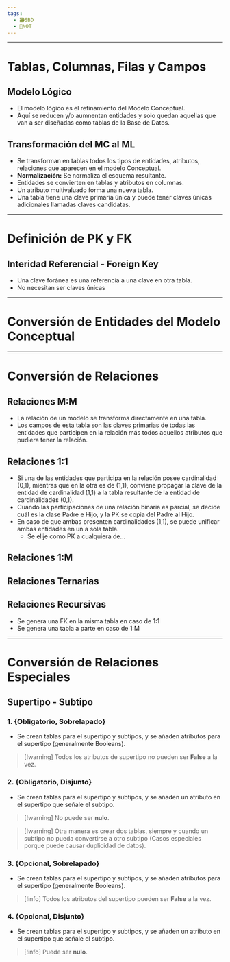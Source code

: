 ```yaml
---
tags:
  - 🗃️SBD
  - 📝NOT
---
```

---

# Tablas, Columnas, Filas y Campos
## Modelo Lógico
- El modelo lógico es el refinamiento del Modelo Conceptual.
- Aquí se reducen y/o aumnentan entidades y solo quedan aquellas que van a ser diseñadas como tablas de la Base de Datos.
## Transformación del MC al ML
- Se transforman en tablas todos los tipos de entidades, atributos, relaciones que aparecen en el modelo Conceptual.
- **Normalización:** Se normaliza el esquema resultante.
- Entidades se convierten en tablas y atributos en columnas.
- Un atributo multivaluado forma una nueva tabla.
- Una tabla tiene una clave primaria única y puede tener claves únicas adicionales llamadas claves candidatas.

---

# Definición de PK y FK
## Interidad Referencial - Foreign Key
- Una clave foránea es una referencia a una clave en otra tabla.
- No necesitan ser claves únicas 

---

# Conversión de Entidades del Modelo Conceptual


---

# Conversión de Relaciones
## Relaciones M:M 
- La relación de un modelo se transforma directamente en una tabla.
- Los campos de esta tabla son las claves primarias de todas las entidades que participen en la relación más todos aquellos atributos que pudiera tener la relación.
## Relaciones 1:1 
- Si una de las entidades que participa en la relación posee cardinalidad (0,1), mientras que en la otra es de (1,1), conviene propagar la clave de la entidad de cardinalidad (1,1) a la tabla resultante de la entidad de cardinalidades (0,1).
- Cuando las participaciones de una relación binaria es parcial, se decide cuál es la clase Padre e Hijo, y la PK se copia del Padre al Hijo.
- En caso de que ambas presenten cardinalidades (1,1), se puede unificar ambas entidades en un a sola tabla.
	- Se elije como PK a cualquiera de...
## Relaciones 1:M 

## Relaciones Ternarias

## Relaciones Recursivas
- Se genera una FK en la misma tabla en caso de 1:1 
- Se genera una tabla a parte en caso de 1:M 

---

# Conversión de Relaciones Especiales

## Supertipo - Subtipo

### 1. {Obligatorio, Sobrelapado}
- Se crean tablas para el supertipo y subtipos, y se añaden atributos para el supertipo (generalmente Booleans).
> [!warning] Todos los atributos de supertipo no pueden ser **False** a la vez.

### 2. {Obligatorio, Disjunto}
- Se crean tablas para el supertipo y subtipos, y se añaden un atributo en el supertipo que señale el subtipo.
> [!warning] No puede ser **nulo**.

> [!warning] Otra manera es crear dos tablas, siempre y cuando un subtipo no pueda convertirse a otro subtipo (Casos especiales porque puede causar duplicidad de datos).

### 3. {Opcional, Sobrelapado}
- Se crean tablas para el supertipo y subtipos, y se añaden atributos para el supertipo (generalmente Booleans).
> [!info] Todos los atributos del supertipo pueden ser **False** a la vez.

### 4. {Opcional, Disjunto}
- Se crean tablas para el supertipo y subtipos, y se añaden un atributo en el supertipo que señale el subtipo.
> [!info] Puede ser **nulo**.